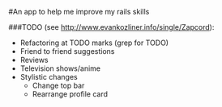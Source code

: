 #An app to help me improve my rails skills

###TODO (see http://www.evankozliner.info/single/Zapcord):
* Refactoring at TODO marks (grep for TODO)
* Friend to friend suggestions
* Reviews
* Television shows/anime
* Stylistic changes
  * Change top bar
  * Rearrange profile card
